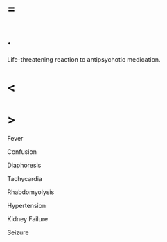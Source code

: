 # =

# .

Life-threatening reaction to antipsychotic medication.

# <

# >

Fever

Confusion

Diaphoresis

Tachycardia

Rhabdomyolysis

Hypertension

Kidney Failure

Seizure
